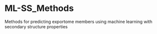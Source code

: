 # ML-SS_Methods
Methods for predicting exportome members using machine learning with secondary structure properties

